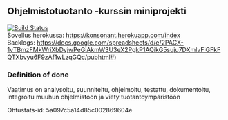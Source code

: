 ## Ohjelmistotuotanto -kurssin miniprojekti  
[![Build Status](https://travis-ci.org/jexniemi/Miniprojekti-Ohtu.svg?branch=master)](https://travis-ci.org/jexniemi/Miniprojekti-Ohtu)  
Sovellus herokussa: https://konsonant.herokuapp.com/index  
Backlogs: https://docs.google.com/spreadsheets/d/e/2PACX-1vTBmzFMkWriXbDyjwPeGiAkmW3U3eX2PgkP1AQikG5suju7DXmlvFiGFkFQTXbvyu6F9zAf1wLzqGQc/pubhtml#)

### Definition of done
Vaatimus on analysoitu, suunniteltu, ohjelmoitu, testattu,
dokumentoitu, integroitu muuhun ohjelmistoon ja viety
tuotantoympäristöön


Ohtustats-id: 5a097c5a14d85c002869604e
